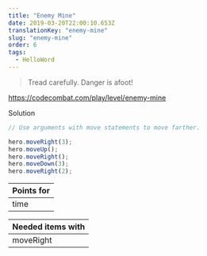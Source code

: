 ```yaml
---
title: "Enemy Mine"
date: 2019-03-20T22:00:10.653Z
translationKey: "enemy-mine"
slug: "enemy-mine"
order: 6
tags:
  - HelloWord
---
```


> Tread carefully. Danger is afoot!

https://codecombat.com/play/level/enemy-mine

Solution

```javascript
// Use arguments with move statements to move farther.

hero.moveRight(3);
hero.moveUp();
hero.moveRight();
hero.moveDown(3);
hero.moveRight(2);

```

Points for |
--- |
time |

Needed items with |
--- |
moveRight |


